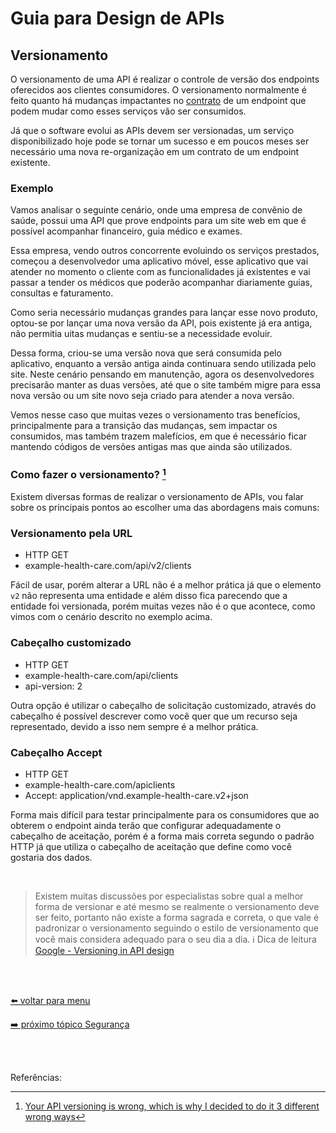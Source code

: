 # Guia para Design de APIs

## Versionamento


O versionamento de uma API é realizar o controle de versão dos endpoints oferecidos aos clientes consumidores. O versionamento normalmente é feito quanto há mudanças impactantes no [contrato](contracts.md) de um endpoint que podem mudar como esses serviços vão ser consumidos.

Já que o software evolui as APIs devem ser versionadas, um serviço disponibilizado hoje pode se tornar um sucesso e em poucos meses ser necessário uma nova re-organização em um contrato de um endpoint existente.

### Exemplo

Vamos analisar o seguinte cenário, onde uma empresa de convênio de saúde, possui uma API que prove endpoints para um site web em que é possível acompanhar financeiro, guia médico e exames.

Essa empresa, vendo outros concorrente evoluindo os serviços prestados, começou a desenvolvedor uma aplicativo móvel, esse aplicativo que vai atender no momento o cliente com as funcionalidades já existentes e vai passar a tender os médicos que poderão acompanhar diariamente guias, consultas e faturamento.

Como seria necessário mudanças grandes para lançar esse novo produto, optou-se por lançar uma nova versão da API, pois existente já era antiga, não permitia uitas mudanças e sentiu-se a necessidade evoluir.

Dessa forma, criou-se uma versão nova que será consumida pelo aplicativo, enquanto a versão antiga ainda continuara sendo utilizada pelo site. Neste cenário pensando em manutenção, agora os desenvolvedores precisarão manter as duas versões, até que o site também migre para essa nova versão ou um site novo seja criado para atender a nova versão.

Vemos nesse caso que muitas vezes o versionamento tras benefícios, principalmente para a transição das mudanças, sem impactar os consumidos, mas também trazem malefícios, em que é necessário ficar mantendo códigos de versões antigas mas que ainda são utilizados.


### Como fazer o versionamento? [^1]

Existem diversas formas de realizar o versionamento de APIs, vou falar sobre os principais pontos ao escolher uma das abordagens mais comuns:

### Versionamento pela URL

- HTTP GET
- example-health-care.com/api/v2/clients

Fácil de usar, porém alterar a URL não é a melhor prática já que o elemento `v2` não representa uma entidade e além disso fica parecendo que a entidade foi versionada, porém muitas vezes não é o que acontece, como vimos com o cenário descrito no exemplo acima.


### Cabeçalho customizado

- HTTP GET
- example-health-care.com/api/clients
- api-version: 2

Outra opção é utilizar o cabeçalho de solicitação customizado, através do cabeçalho é possível descrever como você quer que um recurso seja representado, devido a isso nem sempre é a melhor prática.


### Cabeçalho Accept

- HTTP GET
- example-health-care.com/apiclients
- Accept: application/vnd.example-health-care.v2+json

Forma mais difícil para testar principalmente para os consumidores que ao obterem o endpoint ainda terão que configurar adequadamente o cabeçalho de aceitação, porém é a forma mais correta segundo o padrão HTTP já que utiliza o cabeçalho de aceitação que define como você gostaria dos dados.

<br>

> Existem muitas discussões por especialistas sobre qual a melhor forma de versionar e até mesmo se realmente o versionamento deve ser feito, portanto não existe a forma sagrada e correta, o que vale é padronizar o versionamento seguindo o estilo de versionamento que você mais considera adequado para o seu dia a dia. ℹ️ Dica de leitura [Google - Versioning in API design](https://cloud.google.com/blog/products/api-management/api-design-which-version-of-versioning-is-right-for-you)

<br><br>

[⬅️ voltar para menu](index.md)

[➡️ próximo tópico Segurança](security.md)

<br><br>

Referências:

[^1]: [Your API versioning is wrong, which is why I decided to do it 3 different wrong ways](https://www.troyhunt.com/your-api-versioning-is-wrong-which-is/)

